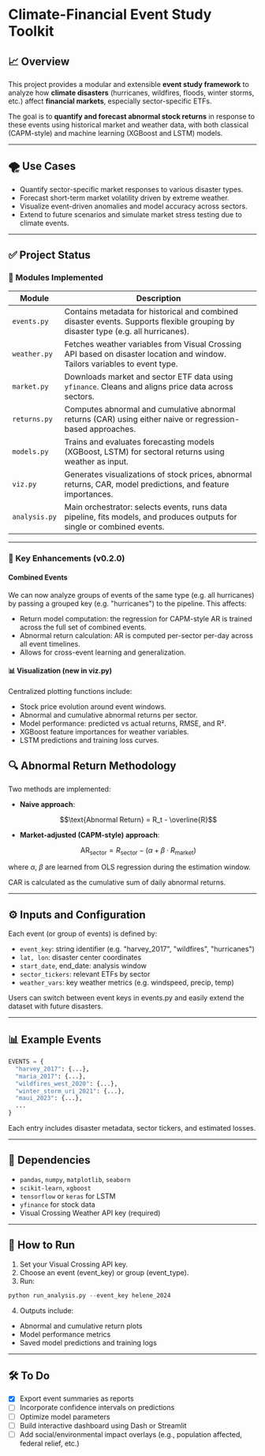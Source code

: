 # Climate-Financial Event Study Toolkit

## 📈 Overview

This project provides a modular and extensible **event study framework** to analyze how **climate disasters** (hurricanes, wildfires, floods, winter storms, etc.) affect **financial markets**, especially sector-specific ETFs.

The goal is to **quantify and forecast abnormal stock returns** in response to these events using historical market and weather data, with both classical (CAPM-style) and machine learning (XGBoost and LSTM) models.

---

## 🌪️ Use Cases

* Quantify sector-specific market responses to various disaster types.
* Forecast short-term market volatility driven by extreme weather.
* Visualize event-driven anomalies and model accuracy across sectors.
* Extend to future scenarios and simulate market stress testing due to climate events.

---

## ✅ Project Status

### 📂 Modules Implemented

| Module        | Description                                                                                                                       |
| ------------- | --------------------------------------------------------------------------------------------------------------------------------- |
| `events.py`   | Contains metadata for historical and combined disaster events. Supports flexible grouping by disaster type (e.g. all hurricanes). |
| `weather.py`  | Fetches weather variables from Visual Crossing API based on disaster location and window. Tailors variables to event type.        |
| `market.py`   | Downloads market and sector ETF data using `yfinance`. Cleans and aligns price data across sectors.                               |
| `returns.py`  | Computes abnormal and cumulative abnormal returns (CAR) using either naive or regression-based approaches.                        |
| `models.py`   | Trains and evaluates forecasting models (XGBoost, LSTM) for sectoral returns using weather as input.                              |
| `viz.py`      | Generates visualizations of stock prices, abnormal returns, CAR, model predictions, and feature importances.                      |
| `analysis.py` | Main orchestrator: selects events, runs data pipeline, fits models, and produces outputs for single or combined events.           |

---

### 🔄 Key Enhancements (v0.2.0)

#### Combined Events

We can now analyze groups of events of the same type (e.g. all hurricanes) by passing a grouped key (e.g. "hurricanes") to the pipeline. This affects:

* Return model computation: the regression for CAPM-style AR is trained across the full set of combined events.
* Abnormal return calculation: AR is computed per-sector per-day across all event timelines.
* Allows for cross-event learning and generalization.

#### 📊 Visualization (new in viz.py)

Centralized plotting functions include:

* Stock price evolution around event windows.
* Abnormal and cumulative abnormal returns per sector.
* Model performance: predicted vs actual returns, RMSE, and R².
* XGBoost feature importances for weather variables.
* LSTM predictions and training loss curves.
    
## 🔍 Abnormal Return Methodology

Two methods are implemented:

* **Naive approach**:

  $$\text{Abnormal Return} = R_t - \overline{R}$$

* **Market-adjusted (CAPM-style) approach**:

  $$\text{AR}_ {\text{sector}} = R_{\text{sector}} - (\alpha + \beta \cdot R_{\text{market}})$$

where $\alpha$, $\beta$ are learned from OLS regression during the estimation window.

CAR is calculated as the cumulative sum of daily abnormal returns.

---

## ⚙️ Inputs and Configuration

Each event (or group of events) is defined by:

* `event_key`: string identifier (e.g. "harvey_2017", "wildfires", "hurricanes")
* `lat, lon`: disaster center coordinates
* `start_date`, end_date: analysis window
* `sector_tickers`: relevant ETFs by sector
* `weather_vars`: key weather metrics (e.g. windspeed, precip, temp)

Users can switch between event keys in events.py and easily extend the dataset with future disasters.

---

## 📊 Example Events

```python
EVENTS = {
  "harvey_2017": {...},
  "maria_2017": {...},
  "wildfires_west_2020": {...},
  "winter_storm_uri_2021": {...},
  "maui_2023": {...},
  ...
}
```

Each entry includes disaster metadata, sector tickers, and estimated losses.

---

## 🔋 Dependencies

* `pandas`, `numpy`, `matplotlib`, `seaborn`
* `scikit-learn`, `xgboost`
* `tensorflow` or `keras` for LSTM
* `yfinance` for stock data
* Visual Crossing Weather API key (required)

---

## 🚀 How to Run

1. Set your Visual Crossing API key.
2. Choose an event (event_key) or group (event_type).
3. Run:

```python
python run_analysis.py --event_key helene_2024
```

4. Outputs include:
* Abnormal and cumulative return plots
* Model performance metrics
* Saved model predictions and training logs

---

## 🛠️ To Do

- [X] Export event summaries as reports
- [ ] Incorporate confidence intervals on predictions
- [ ] Optimize model parameters
- [ ] Build interactive dashboard using Dash or Streamlit
- [ ] Add social/environmental impact overlays (e.g., population affected, federal relief, etc.)
